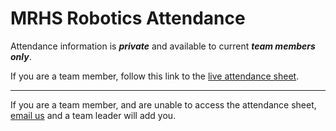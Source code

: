 # MRHS Robotics Attendance

Attendance information is _**private**_ and available to current _**team members only**_.

If you are a team member, follow this link to the [live attendance
sheet](https://docs.google.com/spreadsheets/d/1aUkaDXOZzZHVIWwtO02h-58JVxxfR2kN3xgKCpzOhx8/edit?usp=sharing).

------

If you are a team member, and are unable to access the attendance sheet, [email
us](mailto:mrhs-robotics-team@@googlegroups.com) and a team leader will add you.
